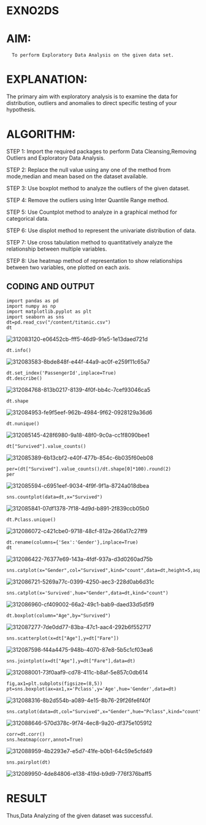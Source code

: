 # EXNO2DS
# AIM:
      To perform Exploratory Data Analysis on the given data set.
      
# EXPLANATION:
  The primary aim with exploratory analysis is to examine the data for distribution, outliers and anomalies to direct specific testing of your hypothesis.
  
# ALGORITHM:
STEP 1: Import the required packages to perform Data Cleansing,Removing Outliers and Exploratory Data Analysis.

STEP 2: Replace the null value using any one of the method from mode,median and mean based on the dataset available.

STEP 3: Use boxplot method to analyze the outliers of the given dataset.

STEP 4: Remove the outliers using Inter Quantile Range method.

STEP 5: Use Countplot method to analyze in a graphical method for categorical data.

STEP 6: Use displot method to represent the univariate distribution of data.

STEP 7: Use cross tabulation method to quantitatively analyze the relationship between multiple variables.

STEP 8: Use heatmap method of representation to show relationships between two variables, one plotted on each axis.

## CODING AND OUTPUT
```
import pandas as pd
import numpy as np
import matplotlib.pyplot as plt
import seaborn as sns
dt=pd.read_csv("/content/titanic.csv")
dt
```
![312083120-e06452cb-fff5-46d9-91e5-1e13daed721d](https://github.com/Kousalya22008930/EXNO2DS/assets/119389108/76b7df12-8bcb-43de-b72b-48c769c5d085)
```
dt.info()
```
![312083583-8bde848f-e44f-44a9-ac0f-e259f11c65a7](https://github.com/Kousalya22008930/EXNO2DS/assets/119389108/b40918a7-88f6-495d-a405-1b4218c445e7)
```
dt.set_index('PassengerId',inplace=True)
dt.describe()
```
![312084768-813b0217-8139-4f0f-bb4c-7cef93046ca5](https://github.com/Kousalya22008930/EXNO2DS/assets/119389108/63e1c0a3-88da-4d82-9a5c-446dddae91d2)
```
dt.shape
```
![312084953-fe9f5eef-962b-4984-9f62-0928129a36d6](https://github.com/Kousalya22008930/EXNO2DS/assets/119389108/45d17fe3-7d54-4d66-ab55-c6e822755df1)
```
dt.nunique()
```
![312085145-428f6980-9a18-48f0-9c0a-cc1f8090bee1](https://github.com/Kousalya22008930/EXNO2DS/assets/119389108/798e13a3-7413-471c-851a-2cc16e2b8e8a)
```
dt["Survived"].value_counts()
```
![312085389-6b13cbf2-e40f-477b-854c-6b035f60eb08](https://github.com/Kousalya22008930/EXNO2DS/assets/119389108/0bc72985-b8d0-478c-bf4b-894a5dbf06f2)
```
per=(dt["Survived"].value_counts()/dt.shape[0]*100).round(2)
per
```
![312085594-c6951eef-9034-4f9f-9f1a-8724a018dbea](https://github.com/Kousalya22008930/EXNO2DS/assets/119389108/f9781b7a-1c27-45ab-9dfc-43d320bdb25b)
```
sns.countplot(data=dt,x="Survived")
```
![312085841-07df1378-7f18-4d9d-b891-2f839ccb05b0](https://github.com/Kousalya22008930/EXNO2DS/assets/119389108/a9e6ea13-d420-4975-a0eb-964217033ce2)
```
dt.Pclass.unique()
```
![312086072-c421cbe0-9718-48cf-812a-266a17c27ff9](https://github.com/Kousalya22008930/EXNO2DS/assets/119389108/01d6694b-c9fe-4cfa-926f-280a229770eb)
```
dt.rename(columns={'Sex':'Gender'},inplace=True)
dt
```
![312086422-76377e69-143a-4fdf-937a-d3d0260ad75b](https://github.com/Kousalya22008930/EXNO2DS/assets/119389108/fbfd6a76-0190-49ef-96b6-c07874404d4b)
```
sns.catplot(x="Gender",col="Survived",kind="count",data=dt,height=5,aspect=.7)
```
![312086721-5269a77c-0399-4250-aec3-228d0ab6d31c](https://github.com/Kousalya22008930/EXNO2DS/assets/119389108/91cdf801-594e-41e9-9a45-d432378b7d6f)
```
sns.catplot(x='Survived',hue="Gender",data=dt,kind="count")
```
![312086960-cf409002-66a2-49c1-bab9-daed33d5d5f9](https://github.com/Kousalya22008930/EXNO2DS/assets/119389108/65a0cf6a-7406-40f4-b061-79cdc0e26799)
```
dt.boxplot(column="Age",by="Survived")
```
![312087277-7de0dd77-83ba-47c1-aac4-292b6f552717](https://github.com/Kousalya22008930/EXNO2DS/assets/119389108/439dc51a-a01f-4252-976d-1b49186e0873)
```
sns.scatterplot(x=dt["Age"],y=dt["Fare"])
```
![312087598-f44a4475-948b-4070-87e8-5b5c1cf03ea6](https://github.com/Kousalya22008930/EXNO2DS/assets/119389108/6038949d-b63b-4e15-bf71-043b8aa7440b)
```
sns.jointplot(x=dt["Age"],y=dt["Fare"],data=dt)
```
![312088001-73f0aaf9-cd78-411c-b8af-5e857c0db614](https://github.com/Kousalya22008930/EXNO2DS/assets/119389108/fe270d79-155c-442b-b344-20d86b3813ee)
```
fig,ax1=plt.subplots(figsize=(8,5))
pt=sns.boxplot(ax=ax1,x='Pclass',y='Age',hue='Gender',data=dt)
```
![312088316-8b2d554b-a089-4e15-8b76-29f26fe6f40f](https://github.com/Kousalya22008930/EXNO2DS/assets/119389108/e8390e88-def8-4b75-971f-9f5a77bddc0b)
```
sns.catplot(data=dt,col="Survived",x="Gender",hue="Pclass",kind="count")
```
![312088646-570d378c-9f74-4ec8-9a20-df375e105912](https://github.com/Kousalya22008930/EXNO2DS/assets/119389108/3c0813da-f33e-40d8-9487-b529a0a66de3)
```
corr=dt.corr()
sns.heatmap(corr,annot=True)
```
![312088959-4b2293e7-e5d7-41fe-b0b1-64c59e5cfd49](https://github.com/Kousalya22008930/EXNO2DS/assets/119389108/7c6feb4b-e17a-4636-9e94-86bebba30ca2)
```
sns.pairplot(dt)
```
![312089950-4de84806-e138-419d-b9d9-776f376baff5](https://github.com/Kousalya22008930/EXNO2DS/assets/119389108/0e41c294-d1fe-441e-b191-16c15a519560)
# RESULT
Thus,Data Analyzing of the given dataset was successful.
